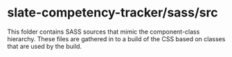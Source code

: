 # slate-competency-tracker/sass/src

This folder contains SASS sources that mimic the component-class hierarchy. These files
are gathered in to a build of the CSS based on classes that are used by the build.
